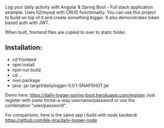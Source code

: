 Log your daily activity with Angular & Spring Boot - Full stack application example. Uses h2/mysql with CRUD functionality. You can use this project to build on top of it and create something bigger. It also demonstrates token based auth with JWT.

When built, frontend files are copied to over to static folder.


Installation:
---

- cd frontend
- npm install
- npm run build
- cd ..
- mvn package
- java -jar target/dailylogger-0.0.1-SNAPSHOT.jar


Demo here: https://daily-logger-spring-boot.herokuapp.com/register
Just register with some throw-a-way username/password or use the combination "user/password".

For comparision, here is the same app I build with node backend: https://github.com/kle-pra/daily-logger-node